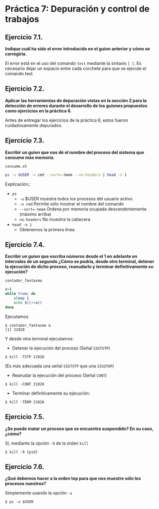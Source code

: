 # Práctica 7: Depuración y control de trabajos

## Ejercicio 7.1.

**Indique cuál ha sido el error introducido en el guion anterior y cómo se corregiría.**

El error está en el uso del comando `test` mediante la sintaxis `[ ]`. Es necesario
dejar un espacio entre cada corchete para que se ejecute el comando test.

## Ejercicio 7.2.

**Aplicar las herramientas de depuración vistas en la sección 2 para la detección de errores durante el
desarrollo de los guiones propuestos como ejercicios en la práctica 6.**

Antes de entregar los ejercicios de la práctica 6, estos fueron cuidadosamente depurados.

## Ejercicio 7.3.

**Escribir un guion que nos dé el nombre del proceso del sistema que consume más memoria.**

`consume.sh`
```bash
ps -u $USER -o cmd --sort=-%mem --no-headers | head -n 1
```
Explicación;:
- `ps`
    - `-u` $USER muestra todos los procesos del usuario activo.
    - `-o cmd` Permite sólo mostrar el nombre del comando
    - `--sort=-%mem` Ordena por memoria ocupada descendentemente
            (máximo arriba)
    - `no-headers` No muestra la cabecera
- `head -n 1`
    - Obtenemos la primera línea

## Ejercicio 7.4.

**Escribir un guion que escriba números desde el 1 en adelante en intervalos de un segundo ¿Cómo
se podría, desde otro terminal, detener la ejecución de dicho proceso, reanudarlo y terminar definitivamente su
ejecución?**

`contador_fantasma`

```bash
a=1
while true; do
    sleep 1
    echo $((++a))
done
```

Ejecutamos

```console
$ contador_fantasma &
[1] 21828
```

Y desde otra terminal ejecutamos:

- Detener la ejecución del proceso (Señal `SIGTSTP`)

```console
$ kill -TSTP 21828
```

(Es más adecuada una señal `SIGTSTP` que una `SIGSTOP`)

- Reanudar la ejecución del proceso (Señal `CONT`)

```console
$ kill -CONT 21828
```

- Terminar definitivamente su ejecución:

```console
$ kill -TERM 21828
```

## Ejercicio 7.5.

**¿Se puede matar un proceso que se encuentra suspendido? En su caso, ¿cómo?**

Sí, mediante la opción `-9` de la orden `kill`

```console
$ kill -9 [pid]
```

## Ejercicio 7.6.

**¿Qué debemos hacer a la orden top para que nos muestre sólo los procesos nuestros?**

Simplemente usando la opción `-u`

```console
$ ps -u $USER
```
